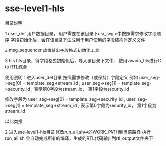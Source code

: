# sse-level1-hls

目录说明

1 user_def
  用户数据目录，
  用户需要在该目录下usr_seg.c中按照需求修改字段顺序
  字段初始化后，会在该目录下生成用于用户使用的字段结构体定义文件

2 msg_sequencer
  放置输出字段格式初始化工具

3 hls
  hls目录，待字段格式初始化后，导入该目录下文件，
  使用vivado_hls进行C to RTL综合


使用说明
1 进入user_def目录
  按照需求修改（或保持）字段定义
  例如
  user_seg->seg[0]  = template_seg->stream_id     ;
  user_seg->seg[1]  = template_seg->security_id   ;
  表示第0字段为stream_id，
  第1字段为security_id

  修改字段为
  user_seg->seg[0]  = template_seg->security_id   ;
  user_seg->seg[1]  = template_seg->stream_id     ;
  表示第0字段为security_id，
  第1字段为stream_id

  以此类推

2 进入sse-level1-hls目录
  修改run_all.sh中的WORK_PATH到当前路径
  执行run_all.sh
  会自动完成所有的编译，生成的RTL代码输出到rtl_output文件夹下
